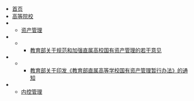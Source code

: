 <!-- docs/_sidebar.md -->


* [首页](/)
* [高等院校](institutions_of_higher_learning/)
* - [资产管理](institutions_of_higher_learning/asset_management/)
* - - [教育部关于规范和加强直属高校国有资产管理的若干意见](institutions_of_higher_learning/asset_management/教育部关于规范和加强直属高校国有资产管理的若干意见)
* - - [教育部关于印发《教育部直属高等学校国有资产管理暂行办法》的通知](institutions_of_higher_learning/asset_management/教育部关于印发《教育部直属高等学校国有资产管理暂行办法》的通知)
* - [内控管理](institutions_of_higher_learning/internal_control_management/)

